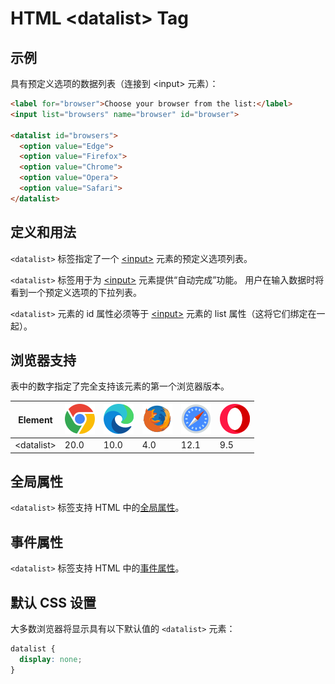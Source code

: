HTML \<datalist> Tag
===

## 示例

具有预定义选项的数据列表（连接到 \<input> 元素）：

```html idoc:preview
<label for="browser">Choose your browser from the list:</label>
<input list="browsers" name="browser" id="browser">

<datalist id="browsers">
  <option value="Edge">
  <option value="Firefox">
  <option value="Chrome">
  <option value="Opera">
  <option value="Safari">
</datalist>
```

## 定义和用法

`<datalist>` 标签指定了一个 [\<input>](./input.md) 元素的预定义选项列表。

`<datalist>` 标签用于为 [\<input>](./input.md) 元素提供“自动完成”功能。 用户在输入数据时将看到一个预定义选项的下拉列表。

`<datalist>` 元素的 id 属性必须等于 [\<input>](./input.md) 元素的 list 属性（这将它们绑定在一起）。

## 浏览器支持

表中的数字指定了完全支持该元素的第一个浏览器版本。

| Element | ![chrome][1] | ![edge][2] | ![firefox][3] | ![safari][4] | ![opera][5] |
| --------- | --- | --- | --- | --- | --- |
| \<datalist> | 20.0 | 10.0 | 4.0 | 12.1 | 9.5 |

## 全局属性

`<datalist>` 标签支持 HTML 中的[全局属性](../reference/standardattributes.md)。

## 事件属性

`<datalist>` 标签支持 HTML 中的[事件属性](../reference/eventattributes.md)。

## 默认 CSS 设置

大多数浏览器将显示具有以下默认值的 `<datalist>` 元素：

```css
datalist {
  display: none;
}
```

[1]: ../assets/chrome.svg
[2]: ../assets/edge.svg
[3]: ../assets/firefox.svg
[4]: ../assets/safari.svg
[5]: ../assets/opera.svg